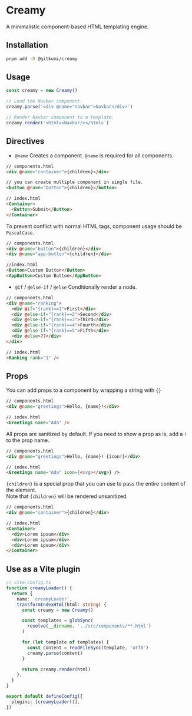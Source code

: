 # Creamy

A minimalistic component-based HTML templating engine.

## Installation

```sh
pnpm add -D @gitkumi/creamy
```

## Usage

```ts
const creamy = new Creamy()

// Load the Navbar component.
creamy.parse('<div @name="navbar">Navbar</div>')

// Render Navbar component to a template.
creamy.render('<html><Navbar/></html>')
```

## Directives

- `@name`
  Creates a component. `@name` is required for all components.

```html
// components.html
<div @name="container">{children}</div>

// you can create multiple component in single file.
<button @name="button">{children}</button>

// index.html
<Container>
  <Button>Submit</Button>
</Container>
```

To prevent conflict with normal HTML tags, component usage should be `PascalCase`.

```html
// components.html
<div @name="button">{children}</div>
<div @name="app-button">{children}</div>

//index.html
<Button>Custom Button</Button>
<AppButton>Custom Button</AppButton>
```

- `@if` / `@else-if` / `@else`
  Conditionally render a node.

```html
// components.html
<div @name="ranking">
  <div @if="{rank}==1">First</div>
  <div @else-if="{rank}==2">Second</div>
  <div @else-if="{rank}==3">Third</div>
  <div @else-if="{rank}==4">Fourth</div>
  <div @else-if="{rank}==5">Fifth</div>
  <div @else>??</div>
</div>

// index.html
<Ranking rank="1" />
```

## Props

You can add props to a component by wrapping a string with `{}`

```html
// components.html
<div @name="greetings">Hello, {name}!</div>

// index.html
<Greetings name="Ada" />
```

All props are sanitized by default. If you need to show a prop as is, add a `!` to the prop name.

```html
// components.html
<div @name="greetings">Hello, {name}! {icon!}</div>

// index.html
<Greetings name="Ada" icon={<svg></svg>} />
```

`{children}` is a special prop that you can use to pass the entire content of the element.  
Note that `{children}` will be rendered unsanitized.

```html
// components.html
<div @name="container">{children}</div>

// index.html
<Container>
  <div>Lorem ipsum</div>
  <div>Lorem ipsum</div>
  <div>Lorem ipsum</div>
</Container>
```

## Use as a Vite plugin

```ts
// vite.config.ts
function creamyLoader() {
  return {
    name: 'creamyLoader',
    transformIndexHtml(html: string) {
      const creamy = new Creamy()

      const templates = globSync(
        resolve(__dirname, '../src/components/**.html')
      )

      for (let template of templates) {
        const content = readFileSync(template, 'utf8')
        creamy.parse(content)
      }

      return creamy.render(html)
    },
  }
}

export default defineConfig({
  plugins: [creamyLoader()],
})
```

